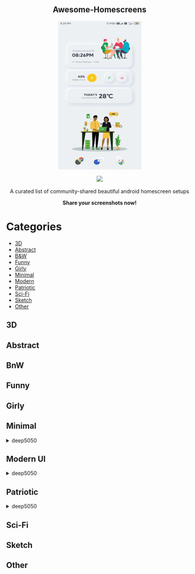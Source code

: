 <p align=center><h2 align=center>Awesome-Homescreens</h2></p>

<p align=center><img src="./default.jpg" height=400px width=225px></p>

<p align=center> <img src="https://cdn.rawgit.com/sindresorhus/awesome/d7305f38d29fed78fa85652e3a63e154dd8e8829/media/badge.svg"></p>

<p align=center>A curated list of community-shared beautiful android homescreen setups </p>
<p align=center><b>Share your screenshots now!</b></p>


# Categories
  * [3D](#3d)
  * [Abstract](#abstract)
  * [B&W](#bnw)
  * [Funny](#funny)
  * [Girly](#girly)
  * [Minimal](#minimal)
  * [Modern](#modern-UI)
  * [Patriotic](#patriotic)
  * [Sci-Fi](#sci-fi)
  * [Sketch](#sketch)
  * [Other](#other)


## 3D


## Abstract

## BnW

## Funny

## Girly

## Minimal

  <details>
    <summary>deep5050</summary>
    <p align=center><a href="./minimal/deep5050/1"><img src="./minimal/deep5050/1/1.png" ></a></p>
<p align=center><a href="./minimal/deep5050/2"><img src="./minimal/deep5050/2/2.png" ></a></p>
<p align=center><a href="./minimal/deep5050/3"><img src="./minimal/deep5050/3/3.jpg"></a></p>
  </details>


## Modern UI

  <details>
    <summary>deep5050</summary>
    <p align=center><a href="./modern/deep5050/1"><img src="./modern/deep5050/1/1.jpg" height=25% width=25%></a></p>
  </details>
  
## Patriotic


  <details>
    <summary>deep5050</summary>
    <p align=center><a href="./patriotic/deep5050/1"><img src="./patriotic/deep5050/1/1.png" height=25% width=25% ></a></p>

  </details>

## Sci-Fi

## Sketch

## Other

